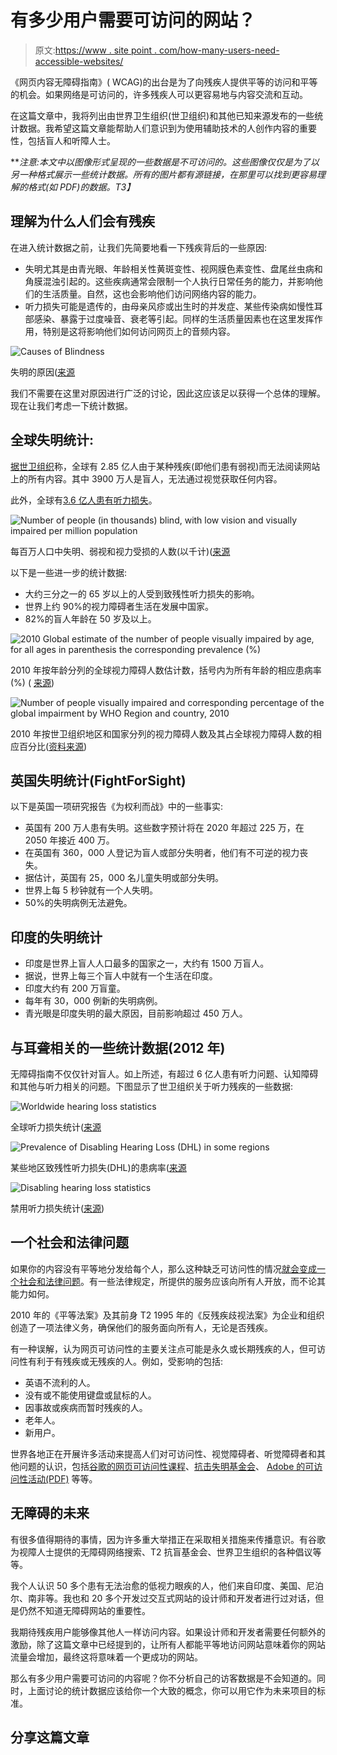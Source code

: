 # 有多少用户需要可访问的网站？

> 原文:[https://www . site point . com/how-many-users-need-accessible-websites/](https://www.sitepoint.com/how-many-users-need-accessible-websites/)

《网页内容无障碍指南》( WCAG)的出台是为了向残疾人提供平等的访问和平等的机会。如果网络是可访问的，许多残疾人可以更容易地与内容交流和互动。

在这篇文章中，我将列出由世界卫生组织(世卫组织)和其他已知来源发布的一些统计数据。我希望这篇文章能帮助人们意识到为使用辅助技术的人创作内容的重要性，包括盲人和听障人士。

***注意:本文中以图像形式呈现的一些数据是不可访问的。这些图像仅仅是为了以另一种格式展示一些统计数据。所有的图片都有源链接，在那里可以找到更容易理解的格式(如 PDF)的数据。*T3】**

## 理解为什么人们会有残疾

在进入统计数据之前，让我们先简要地看一下残疾背后的一些原因:

*   失明尤其是由青光眼、年龄相关性黄斑变性、视网膜色素变性、盘尾丝虫病和角膜混浊引起的。这些疾病通常会限制一个人执行日常任务的能力，并影响他们的生活质量。自然，这也会影响他们访问网络内容的能力。
*   听力损失可能是遗传的，由母亲风疹或出生时的并发症、某些传染病如慢性耳部感染、暴露于过度噪音、衰老等引起。同样的生活质量因素也在这里发挥作用，特别是这将影响他们如何访问网页上的音频内容。

![Causes of Blindness](../Images/3152aa9aa1a2b47ece37cd9cd82fe9db.png)

失明的原因([来源](http://www.who.int/blindness/GLOBALDATAFINALforweb.pdf)

我们不需要在这里对原因进行广泛的讨论，因此这应该足以获得一个总体的理解。现在让我们考虑一下统计数据。

## 全球失明统计:

[据世卫组织](http://www.who.int/mediacentre/factsheets/fs282/en/)称，全球有 2.85 亿人由于某种残疾(即他们患有弱视)而无法阅读网站上的所有内容。其中 3900 万人是盲人，无法通过视觉获取任何内容。

此外，全球有[3.6 亿人患有听力损失](http://www.who.int/mediacentre/factsheets/fs300/en/)。

![Number of people (in thousands) blind, with low vision and visually impaired per million population](../Images/71010a77c9c09dd24cb400fd7e2002b1.png)

每百万人口中失明、弱视和视力受损的人数(以千计)([来源](http://www.who.int/blindness/GLOBALDATAFINALforweb.pdf)

以下是一些进一步的统计数据:

*   大约三分之一的 65 岁以上的人受到致残性听力损失的影响。
*   世界上约 90%的视力障碍者生活在发展中国家。
*   82%的盲人年龄在 50 岁及以上。

![2010 Global estimate of the number of people visually impaired by age, for all ages in parenthesis the corresponding prevalence (%)](../Images/879947d2750d3da59f59e32e42144661.png)

2010 年按年龄分列的全球视力障碍人数估计数，括号内为所有年龄的相应患病率(%) ( [来源](http://www.who.int/blindness/GLOBALDATAFINALforweb.pdf))

![Number of people visually impaired and corresponding percentage of the global impairment by WHO Region and country, 2010](../Images/3f100695daa0bd00b7a0a885c7c1edee.png)

2010 年按世卫组织地区和国家分列的视力障碍人数及其占全球视力障碍人数的相应百分比([资料来源](http://www.who.int/blindness/GLOBALDATAFINALforweb.pdf))

## 英国失明统计(FightForSight)

以下是英国一项研究报告《为权利而战》中的一些事实:

*   英国有 200 万人患有失明。这些数字预计将在 2020 年超过 225 万，在 2050 年接近 400 万。
*   在英国有 360，000 人登记为盲人或部分失明者，他们有不可逆的视力丧失。
*   据估计，英国有 25，000 名儿童失明或部分失明。
*   世界上每 5 秒钟就有一个人失明。
*   50%的失明病例无法避免。

## 印度的失明统计

*   印度是世界上盲人人口最多的国家之一，大约有 1500 万盲人。
*   据说，世界上每三个盲人中就有一个生活在印度。
*   印度大约有 200 万盲童。
*   每年有 30，000 例新的失明病例。
*   青光眼是印度失明的最大原因，目前影响超过 450 万人。

## 与耳聋相关的一些统计数据(2012 年)

无障碍指南不仅仅针对盲人。如上所述，有超过 6 亿人患有听力问题、认知障碍和其他与听力相关的问题。下图显示了世卫组织关于听力残疾的一些数据:

![Worldwide hearing loss statistics](../Images/2ec1a9ce93d9f42a2e4b73e9b441bb92.png)

全球听力损失统计([来源](http://www.who.int/pbd/deafness/WHO_GE_HL.pdf)

![Prevalence of Disabling Hearing Loss (DHL) in some regions](../Images/b3297cd5955b5adcd46a88b53924b17b.png)

某些地区致残性听力损失(DHL)的患病率([来源](http://www.who.int/pbd/deafness/WHO_GE_HL.pdf)

![Disabling hearing loss statistics](../Images/19a403ca0f4e45b82eef8719feddec2e.png)

禁用听力损失统计([来源](http://www.who.int/pbd/deafness/WHO_GE_HL.pdf))

## 一个社会和法律问题

如果你的内容没有平等地分发给每个人，那么这种缺乏可访问性的情况[就会变成一个社会和法律问题](http://www.exeter.ac.uk/staff/web/accessibility/why/)。有一些法律规定，所提供的服务应该向所有人开放，而不论其能力如何。

2010 年的《平等法案》及其前身 T2 1995 年的《反残疾歧视法案》为企业和组织创造了一项法律义务，确保他们的服务面向所有人，无论是否残疾。

有一种误解，认为网页可访问性的主要关注点可能是永久或长期残疾的人，但可访问性有利于有残疾或无残疾的人。例如，受影响的包括:

*   英语不流利的人。
*   没有或不能使用键盘或鼠标的人。
*   因事故或疾病而暂时残疾的人。
*   老年人。
*   新用户。

世界各地正在开展许多活动来提高人们对可访问性、视觉障碍者、听觉障碍者和其他问题的认识，包括[谷歌的网页可访问性课程](https://webaccessibility.withgoogle.com/course)、[抗击失明基金会](http://blindness.org/)、 [Adobe 的可访问性活动(PDF)](http://www.adobe.com/government/images/pdf/access_gov_fs.pdf) 等等。

## 无障碍的未来

有很多值得期待的事情，因为许多重大举措正在采取相关措施来传播意识。有谷歌为视障人士提供的无障碍网络搜索、T2 抗盲基金会、世界卫生组织的各种倡议等等。

我个人认识 50 多个患有无法治愈的低视力眼疾的人，他们来自印度、美国、尼泊尔、南非等。我也和 20 多个开发过交互式网站的设计师和开发者进行过对话，但是仍然不知道无障碍网站的重要性。

我期待残疾用户能够像其他人一样访问内容。如果设计师和开发者需要任何额外的激励，除了这篇文章中已经提到的，让所有人都能平等地访问网站意味着你的网站流量会增加，最终这将意味着一个更成功的网站。

那么有多少用户需要可访问的内容呢？你不分析自己的访客数据是不会知道的。同时，上面讨论的统计数据应该给你一个大致的概念，你可以用它作为未来项目的标准。

## 分享这篇文章